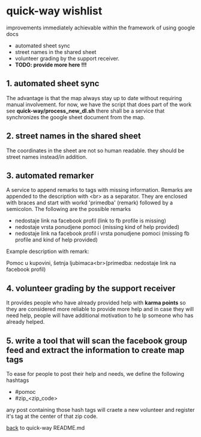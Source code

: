 # quick-way wishlist

improvements immediately achievable within the framework of using google docs
  
  - automated sheet sync
  - street names in the shared sheet
  - volunteer grading by the support receiver.
  - **TODO: provide more here !!!**
  
## 1. automated sheet sync 
  
The advantage is that the map always stay up to date without requiring manual involvement.
for now, we have the script that does part of the work see **quick-way/process_new_dl.sh**
there shall be a service that synchronizes the google sheet document from the map.
 
## 2. street names in the shared sheet
  
The coordinates in the sheet are not so human readable. they should be street names instead/in addition.

## 3. automated remarker

A service to append remarks to tags with missing information. 
Remarks are appended to the description with \<br\> as a separator. They are enclosed with braces and start with workd 'primedba' (remark) followed by a semicolon.
The following are the possible remarks
- nedostaje link na facebook profil (link to fb profile is missing)
- nedostaje vrsta ponudjene pomoci (missing kind of help provided)
- nedostaje link na facebook profil i vrsta ponudjene pomoci (missing fb profile and kind of help provided)

Example description with remark:

Pomoc u kupovini, šetnja ljubimaca\<br\>(primedba: nedostaje link na facebook profil)

## 4. volunteer grading by the support receiver
 
It provides people who have already provided help with **karma points** so they are considered more reliable to provide more help and in case they will need help, people will have additional motivation to he  lp someone who has already helped.

## 5. write a tool that will scan the facebook group feed and extract the information to create map tags

To ease for people to post their help and needs, we define the following hashtags

- #pomoc
- #zip_<zip_code>

any post containing those hash tags will craete a new volunteer and register it's tag at the center of that zip code.


[back](./README.md) to quick-way README.md
